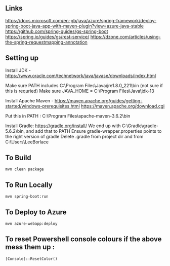 ## Links
https://docs.microsoft.com/en-gb/java/azure/spring-framework/deploy-spring-boot-java-app-with-maven-plugin?view=azure-java-stable
https://github.com/spring-guides/gs-spring-boot
https://spring.io/guides/gs/rest-service/
https://dzone.com/articles/using-the-spring-requestmapping-annotation

## Setting up
Install JDK - https://www.oracle.com/technetwork/java/javase/downloads/index.html

Make sure PATH includes C:\Program Files\Java\jre1.8.0_221\bin (not sure if this is requried)
Make sure JAVA_HOME = C:\Program Files\Java\jdk-13

Install Apache Maven - 
https://maven.apache.org/guides/getting-started/windows-prerequisites.html
https://maven.apache.org/download.cgi

Put this in PATH : C:\Program Files\apache-maven-3.6.2\bin

Install Gradle:
https://gradle.org/install/
We end up with C:\Gradle\gradle-5.6.2\bin, and add that to PATH
Ensure gradle-wrapper.properties points to the right version of gradle
Delete .gradle from project dir and from C:\Users\LeeBorlace

## To Build
```mvn clean package```

## To Run Locally
```mvn spring-boot:run```

## To Deploy to Azure
```mvn azure-webapp:deploy```

## To reset Powershell console colours if the above mess them up :
```[Console]::ResetColor()```



